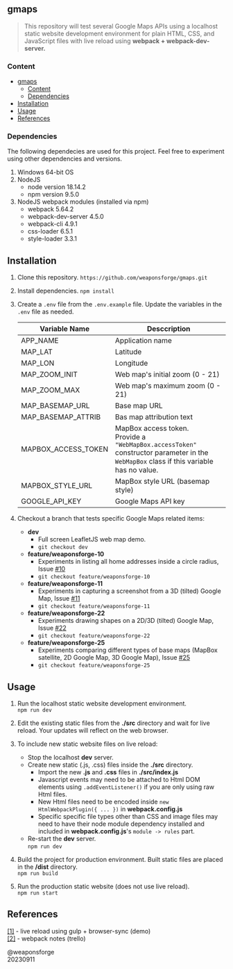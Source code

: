 ## gmaps

> This repository will test several Google Maps APIs using a localhost static website development environment for plain HTML, CSS, and JavaScript files with live reload using **webpack + webpack-dev-server.**


### Content

- [gmaps](#gmaps)
  - [Content](#content)
  - [Dependencies](#dependencies)
- [Installation](#installation)
- [Usage](#usage)
- [References](#references)


### Dependencies

The following dependecies are used for this project. Feel free to experiment using other dependencies and versions.

1. Windows 64-bit OS
2. NodeJS
	- node version 18.14.2
	- npm version 9.5.0
3. NodeJS webpack modules (installed via npm)
	- webpack 5.64.2
	- webpack-dev-server 4.5.0
	- webpack-cli 4.9.1
	- css-loader 6.5.1
	- style-loader 3.3.1


## Installation

1. Clone this repository.
`https://github.com/weaponsforge/gmaps.git`

2. Install dependencies.
`npm install`

3. Create a `.env` file from the `.env.example` file. Update the variables in the `.env` file as needed.

   | Variable Name       | Desccription                                                                                                                               |
   | ------------------- | ------------------------------------------------------------------------------------------------------------------------------------------ |
   | APP_NAME            | Application name                                                                                                                           |
   | MAP_LAT             | Latitude                                                                                                                                   |
   | MAP_LON             | Longitude                                                                                                                                  |
   | MAP_ZOOM_INIT       | Web map's initial zoom (0 - 21)                                                                                                            |
   | MAP_ZOOM_MAX        | Web map's maximum zoom (0 - 21)                                                                                                            |
   | MAP_BASEMAP_URL     | Base map URL                                                                                                                               |
   | MAP_BASEMAP_ATTRIB  | Bas map attribution text                                                                                                                   |
   | MAPBOX_ACCESS_TOKEN | MapBox access token.<br> Provide a `"WebMapBox.accessToken"` constructor parameter in the `WebMapBox` class if this variable has no value. |
   | MAPBOX_STYLE_URL    | MapBox style URL (basemap style)                                                                                                           |
   | GOOGLE_API_KEY      | Google Maps API key                                                                                                                        |

4. Checkout a branch that tests specific Google Maps related items:
   - **dev**<br>
      - Full screen LeafletJS web map demo.
      - `git checkout dev`
   - **feature/weaponsforge-10**<br>
      - Experiments in listing all home addresses inside a circle radius, Issue [#10](https://github.com/weaponsforge/gmaps/issues/10)
      - `git checkout feature/weaponsforge-10`
   - **feature/weaponsforge-11**<br>
      - Experiments in capturing a screenshot from a 3D (tilted) Google Map, Issue [#11](https://github.com/weaponsforge/gmaps/issues/11)
      - `git checkout feature/weaponsforge-11`
   - **feature/weaponsforge-22**<br>
      - Experiments drawing shapes on a 2D/3D (tilted) Google Map, Issue [#22](https://github.com/weaponsforge/gmaps/issues/22)
      - `git checkout feature/weaponsforge-22`
   - **feature/weaponsforge-25**<br>
      - Experiments comparing different types of base maps (MapBox satellite, 2D Google Map, 3D Google Map), Issue [#25](https://github.com/weaponsforge/gmaps/issues/25)
      - `git checkout feature/weaponsforge-25`

## Usage

1. Run the localhost static website development environment.<br>
`npm run dev`

2.  Edit the existing static files from the **./src** directory and wait for live reload. Your updates will reflect on the web browser.

3. To include new static website files on live reload:
	- Stop the localhost **dev** server.
	- Create new static (.js, .css) files inside the **./src** directory.
		- Import the new **.js** and **.css** files in **./src/index.js**
		- Javascript events may need to be attached to Html DOM elements using `.addEventListener()` if you are only using raw Html files.
		- New Html files need to be encoded inside `new HtmlWebpackPlugin({ ... })` in **webpack.config.js**
		- Specific specific file types other than CSS and image files may need to have their node module dependency installed and included in **webpack.config.js**'s `module -> rules` part.
	- Re-start the **dev** server.<br>
`npm run dev`

4. Build the project for production environment. Built static files are placed in the **/dist** directory.<br>
`npm run build`

5. Run the production static website (does not use live reload).<br>
`npm run start`

## References

[[1]](https://github.com/weaponsforge/livereload-basic) - live reload using gulp + browser-sync (demo)<br>
[[2]](https://trello.com/c/n25MYtq8) - webpack notes (trello)


@weaponsforge<br>
20230911
